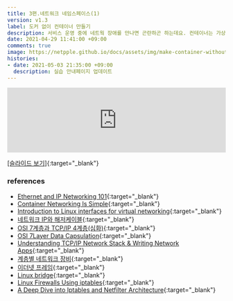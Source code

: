 ```yaml
---
title: 3편.네트워크 네임스페이스(1)
version: v1.3
label: 도커 없이 컨테이너 만들기
description: 서비스 운영 중에 네트웍 장애를 만나면 곤란하곤 하는데요. 컨테이너는 가상 네트웍을 기반으로 하고 있고 이 위에서 컨테이너 간의 통신이 어떻게 이루어지는지를 잘 이해하고 있으면 개발과 운영에 많은 도움이 됩니다. 네트워크 네임스페이스를 이해하기 위한 네트워크 기초 개념들을 다루고 네트워크 네임스페이 실습과 함께 컨테이너 환경에서의 가상 네트워크 구축이 어떻게 이루어지는지를 학습합니다.
date: 2021-04-29 11:41:00 +09:00
comments: true
image: https://netpple.github.io/docs/assets/img/make-container-without-docker-intro-3.png
histories:
- date: 2021-05-03 21:35:00 +09:00
  description: 실습 안내페이지 업데이트
---
```

<div class="responsive-wrap">
    <iframe src="https://docs.google.com/presentation/d/e/2PACX-1vTOsEXasBt7H7qHJNNNOn4RQKzgWnsXQriK0hh2UEAP2AyKr4gnFqlEPF0nOe8no55mByBhzrqdZR7U/embed?start=false&loop=false&delayms=3000" frameborder="0" width="100%" allowfullscreen="true" mozallowfullscreen="true" webkitallowfullscreen="true"></iframe>
</div>

[[슬라이드 보기]](https://docs.google.com/presentation/d/1NhzhNDiWTCIKCViWPW8Wvza8GrT56xugymX5TV-WLbc/edit#){:target="_blank"}

### references
- [Ethernet and IP Networking 101](https://iximiuz.com/en/posts/computer-networking-101/){:target="_blank"}
- [Container Networking Is Simple](https://iximiuz.com/en/posts/container-networking-is-simple/?fbclid=IwAR0-ohNRdnoQgcCCQSAyhGtPNsJ8tBL_Fd1YUSOscXFsSrr_eXIRu6PKO28){:target="_blank"}
- [Introduction to Linux interfaces for virtual networking](https://developers.redhat.com/blog/2018/10/22/introduction-to-linux-interfaces-for-virtual-networking/){:target="_blank"}
- [네트워크 IP와 해저케이블](https://givmemoney.tistory.com/entry/%EB%AC%B8%EA%B3%BC%EB%8F%84-%EC%9D%B4%ED%95%B4%EA%B0%80%EB%8A%A5%ED%95%9C-%EC%BB%B4%EA%B3%B5-%ED%95%84%EC%88%98%EC%A7%80%EC%8B%9D-%E2%91%A0%EB%84%A4%ED%8A%B8%EC%9B%8C%ED%81%AC-IP%EC%99%80-%ED%95%B4%EC%A0%80%EC%BC%80%EC%9D%B4%EB%B8%94?fbclid=IwAR0s1WjF10jtC6gw3A7G15pM5uzlMRT-q3yewX61RESfcwDsimOTy_QEXPA){:target="_blank"}
- [OSI 7계층과 TCP/IP 4계층(심화)](http://blog.naver.com/PostView.nhn?blogId=demonicws&logNo=40117378644&fbclid=IwAR04l6c8pmeq08QVKLwENS8jg-0ZbbW_OGxmOduojUr5EFX_EKSsoGpvImw){:target="_blank"}
- [OSI 7Layer Data Capsulation]( https://www.computernetworkingnotes.com/ccna-study-guide/data-encapsulation-and-de-encapsulation-explained.html?fbclid=IwAR3OQKhMcnbhhBhby9H4yVtDmli8dy3m7M28ZWPnPWLjvZEiNEJQw8dOv68){:target="_blank"}
- [Understanding TCP/IP Network Stack & Writing Network Apps](https://www.cubrid.org/blog/3826497){:target="_blank"}
- [계층별 네트워크 장비](https://handreamnet.tistory.com/308){:target="_blank"}
- [이더넷 프레임](https://mintnlatte.tistory.com/356){:target="_blank"}
- [Linux bridge](https://wiki.linuxfoundation.org/networking/bridge){:target="_blank"}
- [Linux Firewalls Using iptables](http://borg.uu3.net/iptables/iptables-intro.html?fbclid=IwAR390DFt4RIfSoPITCv7YS2n7J43W3lRgtLF_2T_nvj-W4bE9boJ9fZPX9c){:target="_blank"}
- [A Deep Dive into Iptables and Netfilter Architecture](https://www.digitalocean.com/community/tutorials/a-deep-dive-into-iptables-and-netfilter-architecture){:target="_blank"}
